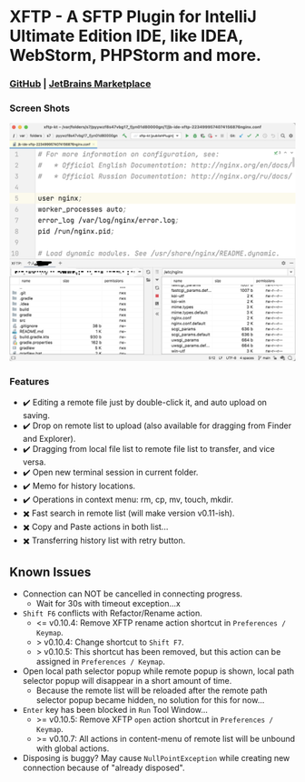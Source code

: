 # XFTP - A SFTP Plugin for IntelliJ Ultimate Edition IDE, like IDEA, WebStorm, PHPStorm and more.

### [GitHub](https://github.com/allape/Java-IDEAPlugin-XFTP) | [JetBrains Marketplace](https://plugins.jetbrains.com/plugin/16590-xftp)

### Screen Shots
![ScreenShot1](examples/screenshot-1.png)

### Features
- ✔️ Editing a remote file just by double-click it, and auto upload on saving.
- ✔️ Drop on remote list to upload (also available for dragging from Finder and Explorer).
- ✔️️ Dragging from local file list to remote file list to transfer, and vice versa.
- ✔️️ Open new terminal session in current folder.
- ✔️️️ Memo for history locations.
- ✔️️️ Operations in context menu: rm, cp, mv, touch, mkdir.
- ✖️ Fast search in remote list (will make version v0.11-ish).
- ✖️ Copy and Paste actions in both list...
- ✖️ Transferring history list with retry button.

## Known Issues
- Connection can NOT be cancelled in connecting progress.
  - Wait for 30s with timeout exception...x
- `Shift F6` conflicts with Refactor/Rename action.
  - <= v0.10.4: Remove XFTP rename action shortcut in `Preferences / Keymap`.
  - \> v0.10.4: Change shortcut to `Shift F7`.
  - \> v0.10.5: This shortcut has been removed, but this action can be assigned in `Preferences / Keymap`.
- Open local path selector popup while remote popup is shown, local path selector popup will disappear in a short amount of time.
  - Because the remote list will be reloaded after the remote path selector popup became hidden, no solution for this for now...
- `Enter` key has been blocked in `Run` Tool Window...
  - \>= v0.10.5: Remove XFTP `open` action shortcut in `Preferences / Keymap`.
  - \>= v0.10.7: All actions in content-menu of remote list will be unbound with global actions.
- Disposing is buggy? May cause `NullPointException` while creating new connection because of "already disposed".
